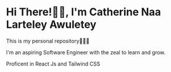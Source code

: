 # Hi There!👋🏾, I'm Catherine Naa Larteley Awuletey
This is my personal repository👩🏽‍💻

I'm an aspiring Software Engineer with the zeal to learn and grow. 

Proficent in React Js and Tailwind CSS


